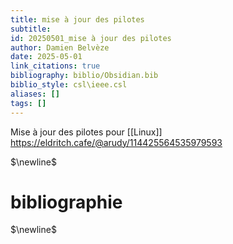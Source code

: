 ```yaml
---
title: mise à jour des pilotes
subtitle:
id: 20250501_mise à jour des pilotes
author: Damien Belvèze
date: 2025-05-01
link_citations: true
bibliography: biblio/Obsidian.bib
biblio_style: csl\ieee.csl
aliases: []
tags: []
---
```

Mise à jour des pilotes pour [[Linux]]
https://eldritch.cafe/@arudy/114425564535979593




$\newline$
# bibliographie
$\newline$







